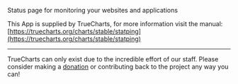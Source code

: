 Status page for monitoring your websites and applications

This App is supplied by TrueCharts, for more information visit the manual: [https://truecharts.org/charts/stable/statping](https://truecharts.org/charts/stable/statping)

---

TrueCharts can only exist due to the incredible effort of our staff.
Please consider making a [donation](https://truecharts.org/sponsor) or contributing back to the project any way you can!
